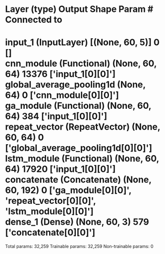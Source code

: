  Layer (type)                   Output Shape         Param #     Connected to                     
==================================================================================================
 input_1 (InputLayer)           [(None, 60, 5)]      0           []                               
 cnn_module (Functional)        (None, 60, 64)       13376       ['input_1[0][0]']                
 global_average_pooling1d       (None, 64)           0           ['cnn_module[0][0]']             
 ga_module (Functional)         (None, 60, 64)       384         ['input_1[0][0]']                
 repeat_vector (RepeatVector)   (None, 60, 64)       0           ['global_average_pooling1d[0][0]']
 lstm_module (Functional)       (None, 60, 64)       17920       ['input_1[0][0]']                
 concatenate (Concatenate)      (None, 60, 192)      0           ['ga_module[0][0]',              
                                                                  'repeat_vector[0][0]',          
                                                                  'lstm_module[0][0]']            
 dense_1 (Dense)                (None, 60, 3)        579         ['concatenate[0][0]']            
==================================================================================================
Total params: 32,259
Trainable params: 32,259
Non-trainable params: 0